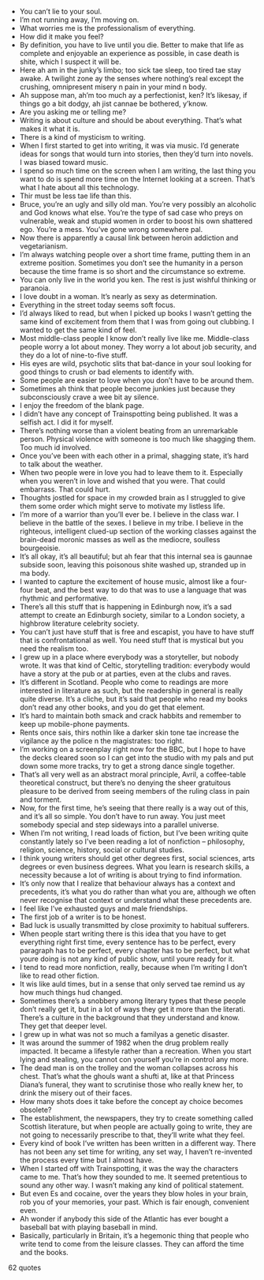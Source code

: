  - You can’t lie to your soul.
 - I’m not running away, I’m moving on.
 - What worries me is the professionalism of everything.
 - How did it make you feel?
 - By definition, you have to live until you die. Better to make that life as complete and enjoyable an experience as possible, in case death is shite, which I suspect it will be.
 - Here ah am in the junky’s limbo; too sick tae sleep, too tired tae stay awake. A twilight zone ay the senses where nothing’s real except the crushing, omnipresent misery n pain in your mind n body.
 - Ah suppose man, ah’m too much ay a perfectionist, ken? It’s likesay, if things go a bit dodgy, ah jist cannae be bothered, y’know.
 - Are you asking me or telling me?
 - Writing is about culture and should be about everything. That’s what makes it what it is.
 - There is a kind of mysticism to writing.
 - When I first started to get into writing, it was via music. I’d generate ideas for songs that would turn into stories, then they’d turn into novels. I was biased toward music.
 - I spend so much time on the screen when I am writing, the last thing you want to do is spend more time on the Internet looking at a screen. That’s what I hate about all this technology.
 - Thir must be less tae life than this.
 - Bruce, you’re an ugly and silly old man. You’re very possibly an alcoholic and God knows what else. You’re the type of sad case who preys on vulnerable, weak and stupid women in order to boost his own shattered ego. You’re a mess. You’ve gone wrong somewhere pal.
 - Now there is apparently a causal link between heroin addiction and vegetarianism.
 - I’m always watching people over a short time frame, putting them in an extreme position. Sometimes you don’t see the humanity in a person because the time frame is so short and the circumstance so extreme.
 - You can only live in the world you ken. The rest is just wishful thinking or paranoia.
 - I love doubt in a woman. It’s nearly as sexy as determination.
 - Everything in the street today seems soft focus.
 - I’d always liked to read, but when I picked up books I wasn’t getting the same kind of excitement from them that I was from going out clubbing. I wanted to get the same kind of feel.
 - Most middle-class people I know don’t really live like me. Middle-class people worry a lot about money. They worry a lot about job security, and they do a lot of nine-to-five stuff.
 - His eyes are wild, psychotic slits that bat-dance in your soul looking for good things to crush or bad elements to identify with.
 - Some people are easier to love when you don’t have to be around them.
 - Sometimes ah think that people become junkies just because they subconsciously crave a wee bit ay silence.
 - I enjoy the freedom of the blank page.
 - I didn’t have any concept of Trainspotting being published. It was a selfish act. I did it for myself.
 - There’s nothing worse than a violent beating from an unremarkable person. Physical violence with someone is too much like shagging them. Too much id involved.
 - Once you’ve been with each other in a primal, shagging state, it’s hard to talk about the weather.
 - When two people were in love you had to leave them to it. Especially when you weren’t in love and wished that you were. That could embarrass. That could hurt.
 - Thoughts jostled for space in my crowded brain as I struggled to give them some order which might serve to motivate my listless life.
 - I’m more of a warrior than you’ll ever be. I believe in the class war. I believe in the battle of the sexes. I believe in my tribe. I believe in the righteous, intelligent clued-up section of the working classes against the brain-dead moronic masses as well as the mediocre, soulless bourgeoisie.
 - It’s all okay, it’s all beautiful; but ah fear that this internal sea is gaunnae subside soon, leaving this poisonous shite washed up, stranded up in ma body.
 - I wanted to capture the excitement of house music, almost like a four-four beat, and the best way to do that was to use a language that was rhythmic and performative.
 - There’s all this stuff that is happening in Edinburgh now, it’s a sad attempt to create an Edinburgh society, similar to a London society, a highbrow literature celebrity society.
 - You can’t just have stuff that is free and escapist, you have to have stuff that is confrontational as well. You need stuff that is mystical but you need the realism too.
 - I grew up in a place where everybody was a storyteller, but nobody wrote. It was that kind of Celtic, storytelling tradition: everybody would have a story at the pub or at parties, even at the clubs and raves.
 - It’s different in Scotland. People who come to readings are more interested in literature as such, but the readership in general is really quite diverse. It’s a cliche, but it’s said that people who read my books don’t read any other books, and you do get that element.
 - It’s hard to maintain both smack and crack habbits and remember to keep up mobile-phone payments.
 - Rents once sais, thirs nothin like a darker skin tone tae increase the vigilance ay the police n the magistrates: too right.
 - I’m working on a screenplay right now for the BBC, but I hope to have the decks cleared soon so I can get into the studio with my pals and put down some more tracks, try to get a strong dance single together.
 - That’s all very well as an abstract moral principle, Avril, a coffee-table theoretical construct, but there’s no denying the sheer gratuitous pleasure to be derived from seeing members of the ruling class in pain and torment.
 - Now, for the first time, he’s seeing that there really is a way out of this, and it’s all so simple. You don’t have to run away. You just meet somebody special and step sideways into a parallel universe.
 - When I’m not writing, I read loads of fiction, but I’ve been writing quite constantly lately so I’ve been reading a lot of nonfiction – philosophy, religion, science, history, social or cultural studies.
 - I think young writers should get other degrees first, social sciences, arts degrees or even business degrees. What you learn is research skills, a necessity because a lot of writing is about trying to find information.
 - It’s only now that I realize that behaviour always has a context and precedents, it’s what you do rather than what you are, although we often never recognise that context or understand what these precedents are.
 - I feel like I’ve exhausted guys and male friendships.
 - The first job of a writer is to be honest.
 - Bad luck is usually transmitted by close proximity to habitual sufferers.
 - When people start writing there is this idea that you have to get everything right first time, every sentence has to be perfect, every paragraph has to be perfect, every chapter has to be perfect, but what youre doing is not any kind of public show, until youre ready for it.
 - I tend to read more nonfiction, really, because when I’m writing I don’t like to read other fiction.
 - It wis like auld times, but in a sense that only served tae remind us ay how much things hud changed.
 - Sometimes there’s a snobbery among literary types that these people don’t really get it, but in a lot of ways they get it more than the literati. There’s a culture in the background that they understand and know. They get that deeper level.
 - I grew up in what was not so much a familyas a genetic disaster.
 - It was around the summer of 1982 when the drug problem really impacted. It became a lifestyle rather than a recreation. When you start lying and stealing, you cannot con yourself you’re in control any more.
 - The dead man is on the trolley and the woman collapses across his chest. That’s what the ghouls want a shufti at, like at that Princess Diana’s funeral, they want to scrutinise those who really knew her, to drink the misery out of their faces.
 - How many shots does it take before the concept ay choice becomes obsolete?
 - The establishment, the newspapers, they try to create something called Scottish literature, but when people are actually going to write, they are not going to necessarily prescribe to that, they’ll write what they feel.
 - Every kind of book I’ve written has been written in a different way. There has not been any set time for writing, any set way, I haven’t re-invented the process every time but I almost have.
 - When I started off with Trainspotting, it was the way the characters came to me. That’s how they sounded to me. It seemed pretentious to sound any other way. I wasn’t making any kind of political statement.
 - But even Es and cocaine, over the years they blow holes in your brain, rob you of your memories, your past. Which is fair enough, convenient even.
 - Ah wonder if anybody this side of the Atlantic has ever bought a baseball bat with playing baseball in mind.
 - Basically, particularly in Britain, it’s a hegemonic thing that people who write tend to come from the leisure classes. They can afford the time and the books.

62 quotes